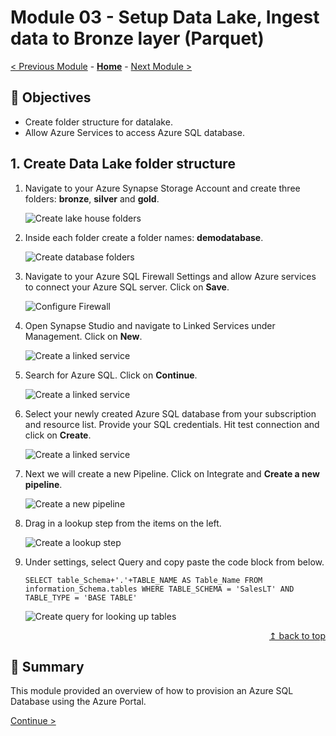 # Module 03 - Setup Data Lake, Ingest data to Bronze layer (Parquet)

[< Previous Module](../module02/module02.md) - **[Home](../README.md)** - [Next Module >](../module04/module04.md)

## :dart: Objectives

* Create folder structure for datalake.
* Allow Azure Services to access Azure SQL database.

## 1. Create Data Lake folder structure

1. Navigate to your Azure Synapse Storage Account and create three folders: **bronze**, **silver** and **gold**.

    ![Create lake house folders](../module03/screen01.png)  

2. Inside each folder create a folder names: **demodatabase**.

    ![Create database folders](../module03/screen02.png)  

3. Navigate to your Azure SQL Firewall Settings and allow Azure services to connect your Azure SQL server. Click on **Save**.

    ![Configure Firewall](../module03/screen02a.png)

4. Open Synapse Studio and navigate to Linked Services under Management. Click on **New**.

    ![Create a linked service](../module03/screen03.png)  

5. Search for Azure SQL. Click on **Continue**.

    ![Create a linked service](../module03/screen04.png)

6. Select your newly created Azure SQL database from your subscription and resource list. Provide your SQL credentials. Hit test connection and click on **Create**.

    ![Create a linked service](../module03/screen05.png)

7. Next we will create a new Pipeline. Click on Integrate and **Create a new pipeline**.

    ![Create a new pipeline](../module03/screen06.png) 

8. Drag in a lookup step from the items on the left.

    ![Create a lookup step](../module03/screen07.png)

9. Under settings, select Query and copy paste the code block from below.

    `SELECT table_Schema+'.'+TABLE_NAME AS Table_Name FROM information_Schema.tables WHERE TABLE_SCHEMA = 'SalesLT' AND TABLE_TYPE = 'BASE TABLE'`

    ![Create query for looking up tables](../module03/screen08.png)    


<div align="right"><a href="#module-03---setup-datalake">↥ back to top</a></div>


## :tada: Summary

This module provided an overview of how to provision an Azure SQL Database using the Azure Portal.

[Continue >](../module04/module04.md)